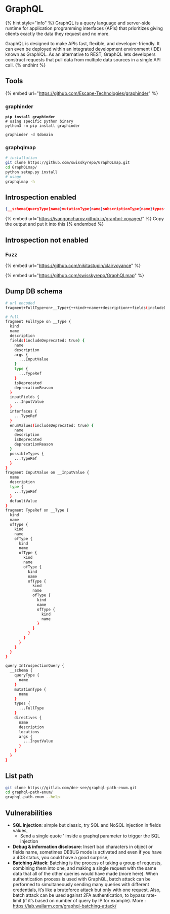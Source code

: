 # GraphQL

{% hint style="info" %}
GraphQL is a query language and server-side runtime for application programming interfaces (APIs) that prioritizes giving clients exactly the data they request and no more.&#x20;

GraphQL is designed to make APIs fast, flexible, and developer-friendly. It can even be deployed within an integrated development environment (IDE) known as GraphiQL. As an alternative to REST, GraphQL lets developers construct requests that pull data from multiple data sources in a single API call.&#x20;
{% endhint %}

## Tools

{% embed url="https://github.com/Escape-Technologies/graphinder" %}

### graphinder

<pre class="language-bash"><code class="lang-bash"><strong>pip install graphinder
</strong># using specific python binary
python3 -m pip install graphinder

graphinder -d $domain
</code></pre>

### graphqlmap

```bash
# installation
git clone https://github.com/swisskyrepo/GraphQLmap.git
cd GraphQLmap/
python setup.py install
# usage
graphqlmap -h
```

## Introspection enabled

```json
{__schema{queryType{name}mutationType{name}subscriptionType{name}types{...FullType}directives{name description locations args{...InputValue}}}}fragment FullType on __Type{kind name description fields(includeDeprecated:true){name description args{...InputValue}type{...TypeRef}isDeprecated deprecationReason}inputFields{...InputValue}interfaces{...TypeRef}enumValues(includeDeprecated:true){name description isDeprecated deprecationReason}possibleTypes{...TypeRef}}fragment InputValue on __InputValue{name description type{...TypeRef}defaultValue}fragment TypeRef on __Type{kind name ofType{kind name ofType{kind name ofType{kind name ofType{kind name ofType{kind name ofType{kind name ofType{kind name}}}}}}}}
```

{% embed url="https://ivangoncharov.github.io/graphql-voyager/" %}
Copy the output and put it into this
{% endembed %}

## Introspection not enabled

### Fuzz

{% embed url="https://github.com/nikitastupin/clairvoyance" %}

{% embed url="https://github.com/swisskyrepo/GraphQLmap" %}

## Dump DB schema

```bash
# url encoded
fragment+FullType+on+__Type+{++kind++name++description++fields(includeDeprecated%3a+true)+{++++name++++description++++args+{++++++...InputValue++++}++++type+{++++++...TypeRef++++}++++isDeprecated++++deprecationReason++}++inputFields+{++++...InputValue++}++interfaces+{++++...TypeRef++}++enumValues(includeDeprecated%3a+true)+{++++name++++description++++isDeprecated++++deprecationReason++}++possibleTypes+{++++...TypeRef++}}fragment+InputValue+on+__InputValue+{++name++description++type+{++++...TypeRef++}++defaultValue}fragment+TypeRef+on+__Type+{++kind++name++ofType+{++++kind++++name++++ofType+{++++++kind++++++name++++++ofType+{++++++++kind++++++++name++++++++ofType+{++++++++++kind++++++++++name++++++++++ofType+{++++++++++++kind++++++++++++name++++++++++++ofType+{++++++++++++++kind++++++++++++++name++++++++++++++ofType+{++++++++++++++++kind++++++++++++++++name++++++++++++++}++++++++++++}++++++++++}++++++++}++++++}++++}++}}query+IntrospectionQuery+{++__schema+{++++queryType+{++++++name++++}++++mutationType+{++++++name++++}++++types+{++++++...FullType++++}++++directives+{++++++name++++++description++++++locations++++++args+{++++++++...InputValue++++++}++++}++}}

# full
fragment FullType on __Type {
  kind
  name
  description
  fields(includeDeprecated: true) {
    name
    description
    args {
      ...InputValue
    }
    type {
      ...TypeRef
    }
    isDeprecated
    deprecationReason
  }
  inputFields {
    ...InputValue
  }
  interfaces {
    ...TypeRef
  }
  enumValues(includeDeprecated: true) {
    name
    description
    isDeprecated
    deprecationReason
  }
  possibleTypes {
    ...TypeRef
  }
}
fragment InputValue on __InputValue {
  name
  description
  type {
    ...TypeRef
  }
  defaultValue
}
fragment TypeRef on __Type {
  kind
  name
  ofType {
    kind
    name
    ofType {
      kind
      name
      ofType {
        kind
        name
        ofType {
          kind
          name
          ofType {
            kind
            name
            ofType {
              kind
              name
              ofType {
                kind
                name
              }
            }
          }
        }
      }
    }
  }
}

query IntrospectionQuery {
  __schema {
    queryType {
      name
    }
    mutationType {
      name
    }
    types {
      ...FullType
    }
    directives {
      name
      description
      locations
      args {
        ...InputValue
      }
    }
  }
}
```

## List path

```bash
git clone https://gitlab.com/dee-see/graphql-path-enum.git
cd graphql-path-enum/
graphql-path-enum --help
```

## Vulnerabilities

* **SQL Injection**: simple but classic, try SQL and NoSQL injection in fields values,
  * Send a single quote ' inside a graphql parameter to trigger the SQL injection
* **Debug & information disclosure**: Insert bad characters in object or fields name, sometimes DEBUG mode is activated and even if you have a 403 status, you could have a good surprise,
* **Batching Attack**: Batching is the process of taking a group of requests, combining them into one, and making a single request with the same data that all of the other queries would have made (more here). When authentication process is used with GraphQL, batch attack can be performed to simultaneously sending many queries with different credentials, it’s like a bruteforce attack but only with one request. Also, batch attack can be used against 2FA authentication, to bypass rate-limit (if it’s based on number of query by IP for example). More : https://lab.wallarm.com/graphql-batching-attack/
